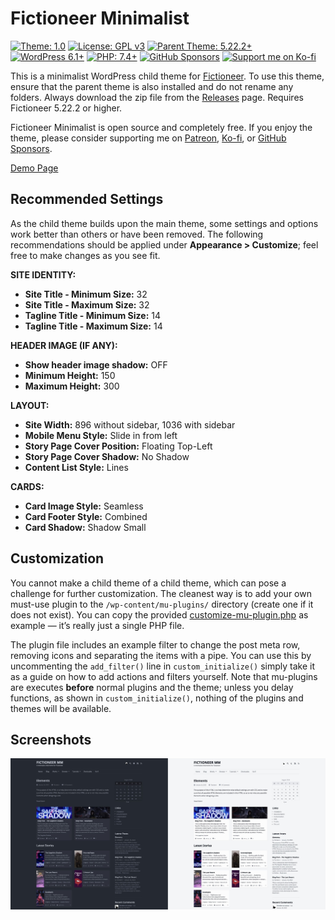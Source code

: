 # Fictioneer Minimalist

<p>
  <a href="https://github.com/Tetrakern/fictioneer"><img alt="Theme: 1.0" src="https://img.shields.io/badge/theme-1.0-blue?style=flat" /></a>
  <a href="LICENSE.md"><img alt="License: GPL v3" src="https://img.shields.io/badge/license-GPL%20v3-blue?style=flat" /></a>
  <a href="https://github.com/Tetrakern/fictioneer"><img alt="Parent Theme: 5.22.2+" src="https://img.shields.io/badge/parent-%3E%3D5.22.1-blue?style=flat" /></a>
  <a href="https://wordpress.org/download/"><img alt="WordPress 6.1+" src="https://img.shields.io/badge/WordPress-%3E%3D6.1-blue?style=flat" /></a>
  <a href="https://www.php.net/"><img alt="PHP: 7.4+" src="https://img.shields.io/badge/php-%3E%3D7.4-blue?logoColor=white&style=flat" /></a>
  <a href="https://github.com/sponsors/Tetrakern"><img alt="GitHub Sponsors" src="https://img.shields.io/github/sponsors/tetrakern" /></a>
  <a href="https://ko-fi.com/tetrakern"><img alt="Support me on Ko-fi" src="https://img.shields.io/badge/-Ko--fi-FF5E5B?logo=kofi&logoColor=white&style=flat&labelColor=434B57" /></a>
</p>

This is a minimalist WordPress child theme for [Fictioneer](https://github.com/Tetrakern/fictioneer). To use this theme, ensure that the parent theme is also installed and do not rename any folders. Always download the zip file from the [Releases](https://github.com/Tetrakern/fictioneer-minimalist/releases) page. Requires Fictioneer 5.22.2 or higher.

Fictioneer Minimalist is open source and completely free. If you enjoy the theme, please consider supporting me on [Patreon](https://www.patreon.com/tetrakern), [Ko-fi](https://ko-fi.com/tetrakern), or [GitHub Sponsors](https://github.com/sponsors/Tetrakern).

[Demo Page](https://minimalist.fictioneer-theme.com/)

## Recommended Settings

As the child theme builds upon the main theme, some settings and options work better than others or have been removed. The following recommendations should be applied under **Appearance > Customize**; feel free to make changes as you see fit.

**SITE IDENTITY:**
* **Site Title - Minimum Size:** 32
* **Site Title - Maximum Size:** 32
* **Tagline Title - Minimum Size:** 14
* **Tagline Title - Maximum Size:** 14

**HEADER IMAGE (IF ANY):**
* **Show header image shadow:** OFF
* **Minimum Height:** 150
* **Maximum Height:** 300

**LAYOUT:**
* **Site Width:** 896 without sidebar, 1036 with sidebar
* **Mobile Menu Style:** Slide in from left
* **Story Page Cover Position:** Floating Top-Left
* **Story Page Cover Shadow:** No Shadow
* **Content List Style:** Lines

**CARDS:**
* **Card Image Style:** Seamless
* **Card Footer Style:** Combined
* **Card Shadow:** Shadow Small

## Customization

You cannot make a child theme of a child theme, which can pose a challenge for further customization. The cleanest way is to add your own must-use plugin to the `/wp-content/mu-plugins/` directory (create one if it does not exist). You can copy the provided [customize-mu-plugin.php](customize-mu-plugin.php) as example — it’s really just a single PHP file.

The plugin file includes an example filter to change the post meta row, removing icons and separating the items with a pipe. You can use this by uncommenting the `add_filter()` line in `custom_initialize()` simply take it as a guide on how to add actions and filters yourself. Note that mu-plugins are executes **before** normal plugins and the theme; unless you delay functions, as shown in `custom_initialize()`, nothing of the plugins and themes will be available.

## Screenshots

![Screenshot Collage](repo/assets/fictioneer_minimalist.jpg?raw=true)
